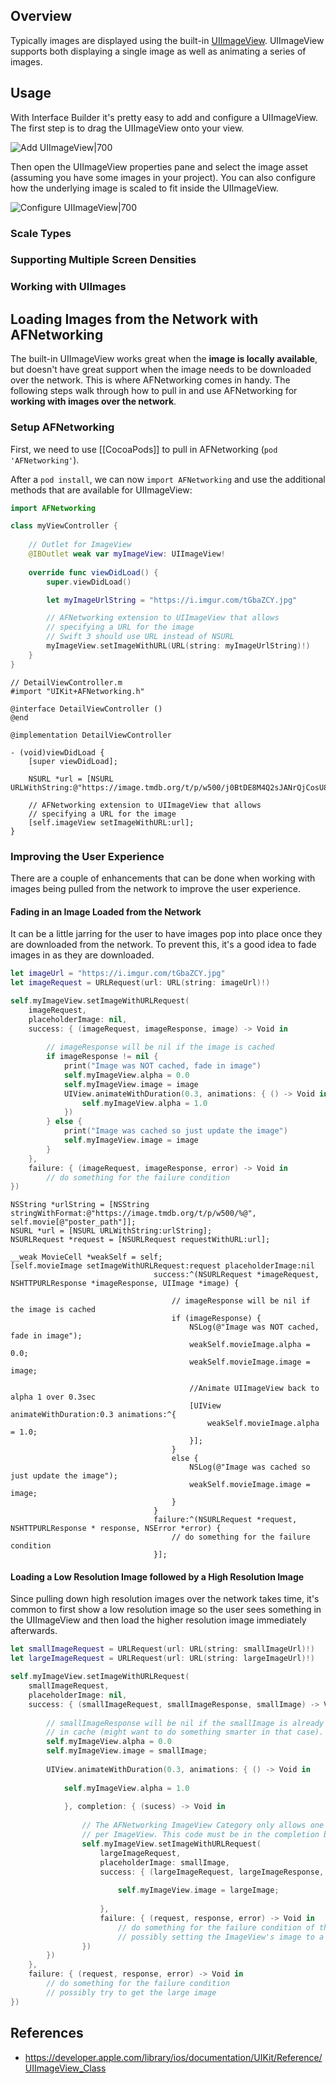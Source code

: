 ## Overview

Typically images are displayed using the built-in [UIImageView](https://developer.apple.com/library/ios/documentation/UIKit/Reference/UIImageView_Class). UIImageView supports both displaying a single image as well as animating a series of images.

## Usage

With Interface Builder it's pretty easy to add and configure a UIImageView. The first step is to drag the UIImageView onto your view.

![Add UIImageView|700](https://i.imgur.com/R3gk3Iq.gif)

Then open the UIImageView properties pane and select the image asset (assuming you have some images in your project). You can also configure how the underlying image is scaled to fit inside the UIImageView.

![Configure UIImageView|700](https://i.imgur.com/GrS8WjX.gif)

### Scale Types

### Supporting Multiple Screen Densities

### Working with UIImages

## Loading Images from the Network with AFNetworking

The built-in UIImageView works great when the **image is locally available**, but doesn't have great support when the image needs to be downloaded over the network. This is where AFNetworking comes in handy. The following steps walk through how to pull in and use AFNetworking for **working with images over the network**.

### Setup AFNetworking

First, we need to use [[CocoaPods]] to pull in AFNetworking (`pod 'AFNetworking'`).

After a `pod install`, we can now `import AFNetworking` and use the additional methods that are available for UIImageView:

```swift
import AFNetworking

class myViewController {
    
    // Outlet for ImageView
    @IBOutlet weak var myImageView: UIImageView!
    
    override func viewDidLoad() {
        super.viewDidLoad()

        let myImageUrlString = "https://i.imgur.com/tGbaZCY.jpg"

        // AFNetworking extension to UIImageView that allows
        // specifying a URL for the image
        // Swift 3 should use URL instead of NSURL
        myImageView.setImageWithURL(URL(string: myImageUrlString)!)
    }
}
```
```objc
// DetailViewController.m
#import "UIKit+AFNetworking.h"

@interface DetailViewController ()
@end

@implementation DetailViewController

- (void)viewDidLoad {
    [super viewDidLoad];
    
    NSURL *url = [NSURL URLWithString:@"https://image.tmdb.org/t/p/w500/j0BtDE8M4Q2sJANrQjCosU8N7ji.jpg"];
    
    // AFNetworking extension to UIImageView that allows
    // specifying a URL for the image
    [self.imageView setImageWithURL:url];
}
```
### Improving the User Experience

There are a couple of enhancements that can be done when working with images being pulled from the network to improve the user experience.

#### Fading in an Image Loaded from the Network

It can be a little jarring for the user to have images pop into place once they are downloaded from the network. To prevent this, it's a good idea to fade images in as they are downloaded. 

```swift
let imageUrl = "https://i.imgur.com/tGbaZCY.jpg"
let imageRequest = URLRequest(url: URL(string: imageUrl)!)

self.myImageView.setImageWithURLRequest(
    imageRequest,
    placeholderImage: nil,
    success: { (imageRequest, imageResponse, image) -> Void in
        
        // imageResponse will be nil if the image is cached
        if imageResponse != nil {
            print("Image was NOT cached, fade in image")
            self.myImageView.alpha = 0.0
            self.myImageView.image = image
            UIView.animateWithDuration(0.3, animations: { () -> Void in
                self.myImageView.alpha = 1.0
            })
        } else {
            print("Image was cached so just update the image")
            self.myImageView.image = image
        }
    },
    failure: { (imageRequest, imageResponse, error) -> Void in
        // do something for the failure condition
})
```
```objc
NSString *urlString = [NSString stringWithFormat:@"https://image.tmdb.org/t/p/w500/%@", self.movie[@"poster_path"]];
NSURL *url = [NSURL URLWithString:urlString];
NSURLRequest *request = [NSURLRequest requestWithURL:url];

__weak MovieCell *weakSelf = self;
[self.movieImage setImageWithURLRequest:request placeholderImage:nil
                                success:^(NSURLRequest *imageRequest, NSHTTPURLResponse *imageResponse, UIImage *image) {
                                    
                                    // imageResponse will be nil if the image is cached
                                    if (imageResponse) {
                                        NSLog(@"Image was NOT cached, fade in image");
                                        weakSelf.movieImage.alpha = 0.0;
                                        weakSelf.movieImage.image = image;
                                        
                                        //Animate UIImageView back to alpha 1 over 0.3sec
                                        [UIView animateWithDuration:0.3 animations:^{
                                            weakSelf.movieImage.alpha = 1.0;
                                        }];
                                    }
                                    else {
                                        NSLog(@"Image was cached so just update the image");
                                        weakSelf.movieImage.image = image;
                                    }
                                }
                                failure:^(NSURLRequest *request, NSHTTPURLResponse * response, NSError *error) {
                                    // do something for the failure condition
                                }];
```

#### Loading a Low Resolution Image followed by a High Resolution Image

Since pulling down high resolution images over the network takes time, it's common to first show a low resolution image so the user sees something in the UIImageView and then load the higher resolution image immediately afterwards.

```swift
let smallImageRequest = URLRequest(url: URL(string: smallImageUrl)!)
let largeImageRequest = URLRequest(url: URL(string: largeImageUrl)!)

self.myImageView.setImageWithURLRequest(
    smallImageRequest,
    placeholderImage: nil,
    success: { (smallImageRequest, smallImageResponse, smallImage) -> Void in
        
        // smallImageResponse will be nil if the smallImage is already available
        // in cache (might want to do something smarter in that case).
        self.myImageView.alpha = 0.0
        self.myImageView.image = smallImage;
        
        UIView.animateWithDuration(0.3, animations: { () -> Void in
            
            self.myImageView.alpha = 1.0
            
            }, completion: { (sucess) -> Void in
                
                // The AFNetworking ImageView Category only allows one request to be sent at a time
                // per ImageView. This code must be in the completion block.
                self.myImageView.setImageWithURLRequest(
                    largeImageRequest,
                    placeholderImage: smallImage,
                    success: { (largeImageRequest, largeImageResponse, largeImage) -> Void in
                        
                        self.myImageView.image = largeImage;
                        
                    },
                    failure: { (request, response, error) -> Void in
                        // do something for the failure condition of the large image request
                        // possibly setting the ImageView's image to a default image
                })
        })
    },
    failure: { (request, response, error) -> Void in
        // do something for the failure condition
        // possibly try to get the large image
})
```

## References
* https://developer.apple.com/library/ios/documentation/UIKit/Reference/UIImageView_Class
